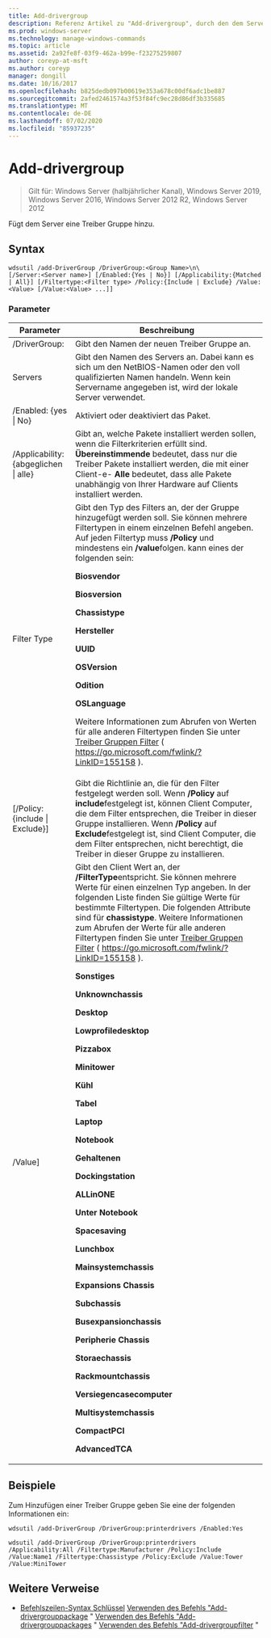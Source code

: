```yaml
---
title: Add-drivergroup
description: Referenz Artikel zu "Add-drivergroup", durch den dem Server eine Treiber Gruppe hinzugefügt wird.
ms.prod: windows-server
ms.technology: manage-windows-commands
ms.topic: article
ms.assetid: 2a92fe8f-03f9-462a-b99e-f23275259807
author: coreyp-at-msft
ms.author: coreyp
manager: dongill
ms.date: 10/16/2017
ms.openlocfilehash: b825dedb097b00619e353a678c00df6adc1be887
ms.sourcegitcommit: 2afed2461574a3f53f84fc9ec28d86df3b335685
ms.translationtype: MT
ms.contentlocale: de-DE
ms.lasthandoff: 07/02/2020
ms.locfileid: "85937235"
---
```

# <a name="add-drivergroup"></a>Add-drivergroup

> Gilt für: Windows Server (halbjährlicher Kanal), Windows Server 2019, Windows Server 2016, Windows Server 2012 R2, Windows Server 2012

Fügt dem Server eine Treiber Gruppe hinzu.

## <a name="syntax"></a>Syntax
```
wdsutil /add-DriverGroup /DriverGroup:<Group Name>\n\
[/Server:<Server name>] [/Enabled:{Yes | No}] [/Applicability:{Matched | All}] [/Filtertype:<Filter type> /Policy:{Include | Exclude} /Value:<Value> [/Value:<Value> ...]]
```
### <a name="parameters"></a>Parameter

|              Parameter              |                                                                                                                                                                                                                                                                                                                                                                                                                                                                                                                                                                                                     Beschreibung                                                                                                                                                                                                                                                                                                                                                                                                                                                                                                                                                                                                      |
|-------------------------------------|----------------------------------------------------------------------------------------------------------------------------------------------------------------------------------------------------------------------------------------------------------------------------------------------------------------------------------------------------------------------------------------------------------------------------------------------------------------------------------------------------------------------------------------------------------------------------------------------------------------------------------------------------------------------------------------------------------------------------------------------------------------------------------------------------------------------------------------------------------------------------------------------------------------------------------------------------------------------------------------------------------------------------------------------------------------------------------------------------------------------------------------------------------------------------------------------------------------------|
|      /DriverGroup:<Group Name>      |                                                                                                                                                                                                                                                                                                                                                                                                                                                                                                                                                                                     Gibt den Namen der neuen Treiber Gruppe an.                                                                                                                                                                                                                                                                                                                                                                                                                                                                                                                                                                                      |
|        Servers<Server name>        |                                                                                                                                                                                                                                                                                                                                                                                                                                                                                                                                        Gibt den Namen des Servers an. Dabei kann es sich um den NetBIOS-Namen oder den voll qualifizierten Namen handeln. Wenn kein Servername angegeben ist, wird der lokale Server verwendet.                                                                                                                                                                                                                                                                                                                                                                                                                                                                                                                                         |
|      /Enabled: {yes &#124; No}       |                                                                                                                                                                                                                                                                                                                                                                                                                                                                                                                                                                                           Aktiviert oder deaktiviert das Paket.                                                                                                                                                                                                                                                                                                                                                                                                                                                                                                                                                                                           |
| /Applicability: {abgeglichen &#124; alle} |                                                                                                                                                                                                                                                                                                                                                                                                                                                                                        Gibt an, welche Pakete installiert werden sollen, wenn die Filterkriterien erfüllt sind. **Übereinstimmende** bedeutet, dass nur die Treiber Pakete installiert werden, die mit einer Client-e- **Alle** bedeutet, dass alle Pakete unabhängig von Ihrer Hardware auf Clients installiert werden.                                                                                                                                                                                                                                                                                                                                                                                                                                                                                        |
|      Filter Type<Filtertype>       |                                                                                                                                                                                                                                                                          Gibt den Typ des Filters an, der der Gruppe hinzugefügt werden soll. Sie können mehrere Filtertypen in einem einzelnen Befehl angeben. Auf jeden Filtertyp muss **/Policy** und mindestens ein **/value**folgen. <Filtertype>kann eines der folgenden sein:<p>**Biosvendor**<p>**Biosversion**<p>**Chassistype**<p>**Hersteller**<p>**UUID**<p>**OSVersion**<p>**Odition**<p>**OSLanguage**<p>Weitere Informationen zum Abrufen von Werten für alle anderen Filtertypen finden Sie unter [Treiber Gruppen Filter](https://go.microsoft.com/fwlink/?LinkID=155158) ( <https://go.microsoft.com/fwlink/?LinkID=155158> ).                                                                                                                                                                                                                                                                           |
| [/Policy: {include &#124; Exclude}]  |                                                                                                                                                                                                                                                                                                                                                                                                                                                 Gibt die Richtlinie an, die für den Filter festgelegt werden soll. Wenn **/Policy** auf **include**festgelegt ist, können Client Computer, die dem Filter entsprechen, die Treiber in dieser Gruppe installieren. Wenn **/Policy** auf **Exclude**festgelegt ist, sind Client Computer, die dem Filter entsprechen, nicht berechtigt, die Treiber in dieser Gruppe zu installieren.                                                                                                                                                                                                                                                                                                                                                                                                                                                 |
|          /Value<Value>]           | Gibt den Client Wert an, der **/FilterType**entspricht. Sie können mehrere Werte für einen einzelnen Typ angeben. In der folgenden Liste finden Sie gültige Werte für bestimmte Filtertypen. Die folgenden Attribute sind für **chassistype**. Weitere Informationen zum Abrufen der Werte für alle anderen Filtertypen finden Sie unter [Treiber Gruppen Filter](https://go.microsoft.com/fwlink/?LinkID=155158) ( <https://go.microsoft.com/fwlink/?LinkID=155158> ).<p>**Sonstiges**<p>**Unknownchassis**<p>**Desktop**<p>**Lowprofiledesktop**<p>**Pizzabox**<p>**Minitower**<p>**Kühl**<p>**Tabel**<p>**Laptop**<p>**Notebook**<p>**Gehaltenen**<p>**Dockingstation**<p>**ALLinONE**<p>**Unter Notebook**<p>**Spacesaving**<p>**Lunchbox**<p>**Mainsystemchassis**<p>**Expansions Chassis**<p>**Subchassis**<p>**Busexpansionchassis**<p>**Peripherie Chassis**<p>**Storaechassis**<p>**Rackmountchassis**<p>**Versiegencasecomputer**<p>**Multisystemchassis**<p>**CompactPCI**<p>**AdvancedTCA** |

## <a name="examples"></a>Beispiele
Zum Hinzufügen einer Treiber Gruppe geben Sie eine der folgenden Informationen ein:
```
wdsutil /add-DriverGroup /DriverGroup:printerdrivers /Enabled:Yes
```
```
wdsutil /add-DriverGroup /DriverGroup:printerdrivers /Applicability:All /Filtertype:Manufacturer /Policy:Include /Value:Name1 /Filtertype:Chassistype /Policy:Exclude /Value:Tower /Value:MiniTower
```
## <a name="additional-references"></a>Weitere Verweise
- [Befehlszeilen-Syntax Schlüssel](command-line-syntax-key.md) 
 [Verwenden des Befehls "Add-drivergrouppackage](using-the-add-drivergrouppackage-command.md) 
 " [Verwenden des Befehls "Add-drivergrouppackages](using-the-add-drivergrouppackages-command.md) 
 " [Verwenden des Befehls "Add-drivergroupfilter](using-the-add-drivergroupfilter-command.md) "

